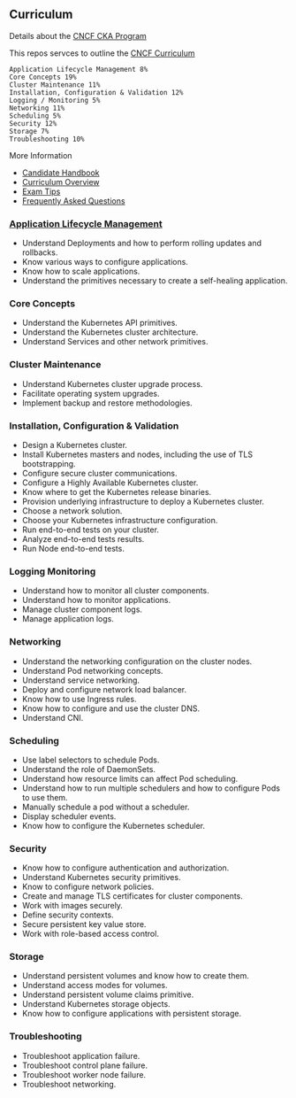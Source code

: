 ## Curriculum

Details about the [CNCF CKA Program](https://www.cncf.io/certification/cka/)

This repos servces to outline the [CNCF Curriculum](https://github.com/cncf/curriculum/)


    Application Lifecycle Management 8%
    Core Concepts 19%
    Cluster Maintenance 11%
    Installation, Configuration & Validation 12%
    Logging / Monitoring 5%
    Networking 11%
    Scheduling 5%
    Security 12%
    Storage 7%
    Troubleshooting 10%

More Information
* [Candidate Handbook](https://www.cncf.io/certification/candidate-handbook)
* [Curriculum Overview]()
* [Exam Tips]()
* [Frequently Asked Questions]()

### [Application Lifecycle Management](./application_lifcycle/README.md)
* Understand Deployments and how to perform rolling updates and rollbacks.
*  Know various ways to configure applications.
*  Know how to scale applications.
*  Understand the primitives necessary to create a self-healing application.

### Core Concepts
*  Understand the Kubernetes API primitives. 
* Understand the Kubernetes cluster architecture.
* Understand Services and other network primitives.

### Cluster Maintenance
* Understand Kubernetes cluster upgrade process.
* Facilitate operating system upgrades.
* Implement backup and restore methodologies.

### Installation, Configuration & Validation
* Design a Kubernetes cluster.
* Install Kubernetes masters and nodes, including the use of TLS bootstrapping.
* Configure secure cluster communications.
* Configure a Highly Available Kubernetes cluster.
* Know where to get the Kubernetes release binaries.
* Provision underlying infrastructure to deploy a Kubernetes cluster.
* Choose a network solution. 
* Choose your Kubernetes infrastructure configuration.
* Run end-to-end tests on your cluster. 
* Analyze end-to-end tests results.
* Run Node end-to-end tests.


### Logging Monitoring
* Understand how to monitor all cluster components.
* Understand how to monitor applications.
* Manage cluster component logs. 
* Manage application logs.

### Networking
* Understand the networking configuration on the cluster nodes.
* Understand Pod networking concepts.
* Understand service networking.
* Deploy and configure network load balancer.
* Know how to use Ingress rules.
* Know how to configure and use the cluster DNS.
* Understand CNI.

### Scheduling
* Use label selectors to schedule Pods.
* Understand the role of DaemonSets.
* Understand how resource limits can affect Pod scheduling.
* Understand how to run multiple schedulers and how to configure Pods to use them.
* Manually schedule a pod without a scheduler.
* Display scheduler events.
* Know how to configure the Kubernetes scheduler.

### Security
*  Know how to configure authentication and authorization.
*  Understand Kubernetes security primitives.
*  Know to configure network policies.
*  Create and manage TLS certificates for cluster components.
*  Work with images securely.
*  Define security contexts.
*  Secure persistent key value store.
*  Work with role-based access control.

### Storage
* Understand persistent volumes and know how to create them.
* Understand access modes for volumes.
* Understand persistent volume claims primitive.
* Understand Kubernetes storage objects.
* Know how to configure applications with persistent storage.

### Troubleshooting
* Troubleshoot application failure.
* Troubleshoot control plane failure. 
* Troubleshoot worker node failure.
* Troubleshoot networking.


